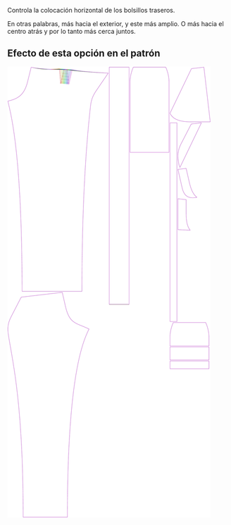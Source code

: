 
Controla la colocación horizontal de los bolsillos traseros.

En otras palabras, más hacia el exterior, y este más amplio. O más hacia el centro atrás y por lo tanto más cerca juntos.


## Efecto de esta opción en el patrón
![Esta imagen muestra el efecto de esta opción superponiendo varias variantes que tienen un valor diferente para esta opción](charlie_backpockethorizontalplacement_sample.svg "Efecto de esta opción en el patrón")